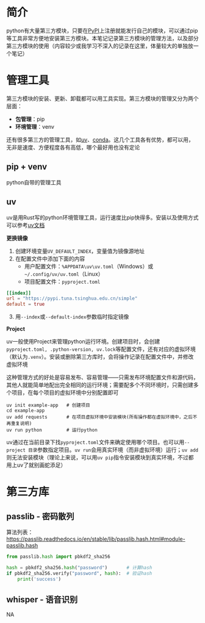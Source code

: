 # 简介

python有大量第三方模块，只要在[PyPI](https://pypi.org/)上注册就能发行自己的模块，可以通过pip等工具非常方便地安装第三方模块。本笔记记录第三方模块的管理方法，以及部分第三方模块的使用（内容较少或我学习不深入的记录在这里，体量较大的单独放一个笔记）

# 管理工具

第三方模块的安装、更新、卸载都可以用工具实现。第三方模块的管理又分为两个层面：

- **包管理**：pip
- **环境管理**：venv

还有很多第三方的管理工具，如[uv](https://docs.astral.sh/uv/)、[conda](https://mirrors.tuna.tsinghua.edu.cn/anaconda/)。这几个工具各有优势，都可以用，无非是速度、方便程度各有高低，哪个最好用也没有定论

## pip + venv

python自带的管理工具

## uv

uv是用Rust写的python环境管理工具，运行速度比pip快得多。安装以及使用方式可以参考[uv文档](https://docs.astral.sh/uv/)

**更换镜像**

1. 创建环境变量`UV_DEFAULT_INDEX`，变量值为镜像源地址
2. 在配置文件中添加下面的内容
   - 用户配置文件：`%APPDATA\uv\uv.toml`（Windows）或`~/.config/uv/uv.toml`（Linux）
   - 项目配置文件：`pyproject.toml`

```toml
[[index]]
url = "https://pypi.tuna.tsinghua.edu.cn/simple"
default = true
```

3. 用`--index`或`--default-index`参数临时指定镜像

**Project**

uv一般使用Project来管理python运行环境。创建项目时，会创建`pyproject.toml, .python-version, uv.lock`等配置文件，还有对应的虚拟环境（默认为`.venv`）。安装或删除第三方库时，会将操作记录在配置文件中，并修改虚拟环境

这种管理方式的好处是容易发布、容易管理——只需发布环境配置文件和源代码，其他人就能简单地配出完全相同的运行环境；需要配多个不同环境时，只需创建多个项目，在每个项目的虚拟环境中分别配置即可

```shell
uv init example-app   # 创建项目
cd example-app
uv add requests       # 在项目虚拟环境中安装模块(所有操作都在虚拟环境中，之后不再重复说明)
uv run python         # 运行python
```

uv通过在当前目录下找`pyproject.toml`文件来确定使用哪个项目。也可以用`--project 目录`参数指定项目。`uv run`会用真实环境（而非虚拟环境）运行；`uv add`则无法安装模块（理论上来说，可以用`uv pip`指令安装模块到真实环境，不过都用上uv了就别画蛇添足）

# 第三方库

## passlib - 密码散列

算法列表：https://passlib.readthedocs.io/en/stable/lib/passlib.hash.html#module-passlib.hash

```python
from passlib.hash import pbkdf2_sha256

hash = pbkdf2_sha256.hash("password")       # 计算hash
if pbkdf2_sha256.verify("password", hash):  # 验证hash
    print('success')
```

## whisper - 语音识别

NA